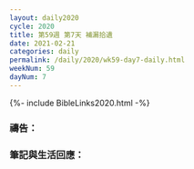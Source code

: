 ```yaml
---
layout: daily2020
cycle: 2020
title: 第59週 第7天 補漏拾遺
date: 2021-02-21
categories: daily
permalink: /daily/2020/wk59-day7-daily.html
weekNum: 59
dayNum: 7
---
```


{%- include BibleLinks2020.html -%}

### 禱告：

### 筆記與生活回應：

